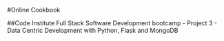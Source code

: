 #Online Cookbook

##Code Institute Full Stack Software Development bootcamp - Project 3 - Data Centric Development with Python, Flask and MongoDB